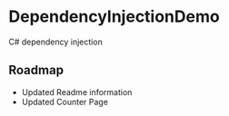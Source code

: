 # DependencyInjectionDemo
C# dependency injection 


## Roadmap
* Updated Readme information
* Updated Counter Page
